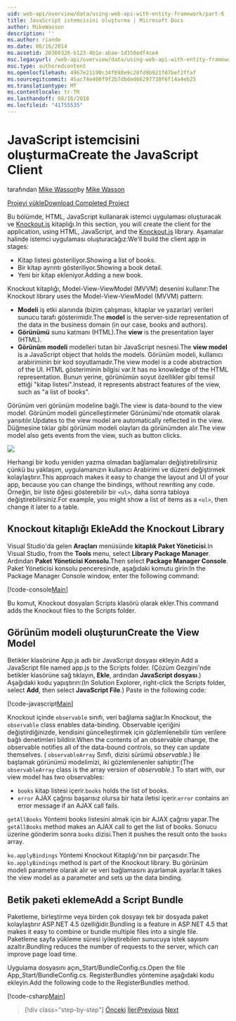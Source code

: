```yaml
---
uid: web-api/overview/data/using-web-api-with-entity-framework/part-6
title: JavaScript istemcisini oluşturma | Microsoft Docs
author: MikeWasson
description: ''
ms.author: riande
ms.date: 06/16/2014
ms.assetid: 20360326-b123-4b1e-abae-1d350edf4ce4
msc.legacyurl: /web-api/overview/data/using-web-api-with-entity-framework/part-6
msc.type: authoredcontent
ms.openlocfilehash: 4967e21190c34f698e9c28fd9b921f07bef2ffaf
ms.sourcegitcommit: 45ac74e400f9f2b7dbded66297730f6f14a4eb25
ms.translationtype: MT
ms.contentlocale: tr-TR
ms.lasthandoff: 08/16/2018
ms.locfileid: "41755535"
---
```

<a name="create-the-javascript-client"></a><span data-ttu-id="16efa-102">JavaScript istemcisini oluşturma</span><span class="sxs-lookup"><span data-stu-id="16efa-102">Create the JavaScript Client</span></span>
====================
<span data-ttu-id="16efa-103">tarafından [Mike Wasson](https://github.com/MikeWasson)</span><span class="sxs-lookup"><span data-stu-id="16efa-103">by [Mike Wasson](https://github.com/MikeWasson)</span></span>

[<span data-ttu-id="16efa-104">Projeyi yükle</span><span class="sxs-lookup"><span data-stu-id="16efa-104">Download Completed Project</span></span>](https://github.com/MikeWasson/BookService)

<span data-ttu-id="16efa-105">Bu bölümde, HTML, JavaScript kullanarak istemci uygulaması oluşturacak ve [Knockout.js](http://knockoutjs.com/) kitaplığı.</span><span class="sxs-lookup"><span data-stu-id="16efa-105">In this section, you will create the client for the application, using HTML, JavaScript, and the [Knockout.js](http://knockoutjs.com/) library.</span></span> <span data-ttu-id="16efa-106">Aşamalar halinde istemci uygulaması oluşturacağız:</span><span class="sxs-lookup"><span data-stu-id="16efa-106">We'll build the client app in stages:</span></span>

- <span data-ttu-id="16efa-107">Kitap listesi gösteriliyor.</span><span class="sxs-lookup"><span data-stu-id="16efa-107">Showing a list of books.</span></span>
- <span data-ttu-id="16efa-108">Bir kitap ayrıntı gösteriliyor.</span><span class="sxs-lookup"><span data-stu-id="16efa-108">Showing a book detail.</span></span>
- <span data-ttu-id="16efa-109">Yeni bir kitap ekleniyor.</span><span class="sxs-lookup"><span data-stu-id="16efa-109">Adding a new book.</span></span>

<span data-ttu-id="16efa-110">Knockout kitaplığı, Model-View-ViewModel (MVVM) desenini kullanır:</span><span class="sxs-lookup"><span data-stu-id="16efa-110">The Knockout library uses the Model-View-ViewModel (MVVM) pattern:</span></span>

- <span data-ttu-id="16efa-111">**Modeli** iş etki alanında (bizim çalışması, kitaplar ve yazarlar) verileri sunucu tarafı gösterimidir.</span><span class="sxs-lookup"><span data-stu-id="16efa-111">The **model** is the server-side representation of the data in the business domain (in our case, books and authors).</span></span>
- <span data-ttu-id="16efa-112">**Görünümü** sunu katmanı (HTML).</span><span class="sxs-lookup"><span data-stu-id="16efa-112">The **view** is the presentation layer (HTML).</span></span>
- <span data-ttu-id="16efa-113">**Görünüm modeli** modelleri tutan bir JavaScript nesnesi.</span><span class="sxs-lookup"><span data-stu-id="16efa-113">The **view model** is a JavaScript object that holds the models.</span></span> <span data-ttu-id="16efa-114">Görünüm modeli, kullanıcı arabiriminin bir kod soyutlamadır.</span><span class="sxs-lookup"><span data-stu-id="16efa-114">The view model is a code abstraction of the UI.</span></span> <span data-ttu-id="16efa-115">HTML gösteriminin bilgisi var.</span><span class="sxs-lookup"><span data-stu-id="16efa-115">It has no knowledge of the HTML representation.</span></span> <span data-ttu-id="16efa-116">Bunun yerine, görünümün soyut özellikler gibi temsil ettiği &quot;kitap listesi&quot;.</span><span class="sxs-lookup"><span data-stu-id="16efa-116">Instead, it represents abstract features of the view, such as &quot;a list of books&quot;.</span></span>

<span data-ttu-id="16efa-117">Görünüm veri görünüm modeline bağlı.</span><span class="sxs-lookup"><span data-stu-id="16efa-117">The view is data-bound to the view model.</span></span> <span data-ttu-id="16efa-118">Görünüm modeli güncelleştirmeler Görünümü'nde otomatik olarak yansıtılır.</span><span class="sxs-lookup"><span data-stu-id="16efa-118">Updates to the view model are automatically reflected in the view.</span></span> <span data-ttu-id="16efa-119">Düğmesine tıklar gibi görünüm modeli olayları da görünümden alır.</span><span class="sxs-lookup"><span data-stu-id="16efa-119">The view model also gets events from the view, such as button clicks.</span></span>

![](part-6/_static/image1.png)

<span data-ttu-id="16efa-120">Herhangi bir kodu yeniden yazma olmadan bağlamaları değiştirebilirsiniz çünkü bu yaklaşım, uygulamanızın kullanıcı Arabirimi ve düzeni değiştirmek kolaylaştırır.</span><span class="sxs-lookup"><span data-stu-id="16efa-120">This approach makes it easy to change the layout and UI of your app, because you can change the bindings, without rewriting any code.</span></span> <span data-ttu-id="16efa-121">Örneğin, bir liste öğesi gösterebilir bir `<ul>`, daha sonra tabloya değiştirebilirsiniz.</span><span class="sxs-lookup"><span data-stu-id="16efa-121">For example, you might show a list of items as a `<ul>`, then change it later to a table.</span></span>

## <a name="add-the-knockout-library"></a><span data-ttu-id="16efa-122">Knockout kitaplığı Ekle</span><span class="sxs-lookup"><span data-stu-id="16efa-122">Add the Knockout Library</span></span>

<span data-ttu-id="16efa-123">Visual Studio'da gelen **Araçları** menüsünde **kitaplık Paket Yöneticisi**.</span><span class="sxs-lookup"><span data-stu-id="16efa-123">In Visual Studio, from the **Tools** menu, select **Library Package Manager**.</span></span> <span data-ttu-id="16efa-124">Ardından **Paket Yöneticisi Konsolu**.</span><span class="sxs-lookup"><span data-stu-id="16efa-124">Then select **Package Manager Console**.</span></span> <span data-ttu-id="16efa-125">Paket Yöneticisi konsolu penceresinde, aşağıdaki komutu girin:</span><span class="sxs-lookup"><span data-stu-id="16efa-125">In the Package Manager Console window, enter the following command:</span></span>

[!code-console[Main](part-6/samples/sample1.cmd)]

<span data-ttu-id="16efa-126">Bu komut, Knockout dosyaları Scripts klasörü olarak ekler.</span><span class="sxs-lookup"><span data-stu-id="16efa-126">This command adds the Knockout files to the Scripts folder.</span></span>

## <a name="create-the-view-model"></a><span data-ttu-id="16efa-127">Görünüm modeli oluşturun</span><span class="sxs-lookup"><span data-stu-id="16efa-127">Create the View Model</span></span>

<span data-ttu-id="16efa-128">Betikler klasörüne App.js adlı bir JavaScript dosyası ekleyin.</span><span class="sxs-lookup"><span data-stu-id="16efa-128">Add a JavaScript file named app.js to the Scripts folder.</span></span> <span data-ttu-id="16efa-129">(Çözüm Gezgini'nde betikler klasörüne sağ tıklayın, **Ekle**, ardından **JavaScript dosyası**.) Aşağıdaki kodu yapıştırın:</span><span class="sxs-lookup"><span data-stu-id="16efa-129">(In Solution Explorer, right-click the Scripts folder, select **Add**, then select **JavaScript File**.) Paste in the following code:</span></span>

[!code-javascript[Main](part-6/samples/sample2.js)]

<span data-ttu-id="16efa-130">Knockout içinde `observable` sınıfı, veri bağlama sağlar.</span><span class="sxs-lookup"><span data-stu-id="16efa-130">In Knockout, the `observable` class enables data-binding.</span></span> <span data-ttu-id="16efa-131">Observable içeriğini değiştirdiğinizde, kendisini güncelleştirmek için gözlemlenebilir tüm verilere bağlı denetimleri bildirir.</span><span class="sxs-lookup"><span data-stu-id="16efa-131">When the contents of an observable change, the observable notifies all of the data-bound controls, so they can update themselves.</span></span> <span data-ttu-id="16efa-132">( `observableArray` Sınıfı, dizisi sürümü *observable*.) İle başlamak görünümü modelimizi, iki gözlemlenenler sahiptir:</span><span class="sxs-lookup"><span data-stu-id="16efa-132">(The `observableArray` class is the array version of *observable*.) To start with, our view model has two observables:</span></span>

- <span data-ttu-id="16efa-133">`books` kitap listesi içerir.</span><span class="sxs-lookup"><span data-stu-id="16efa-133">`books` holds the list of books.</span></span>
- <span data-ttu-id="16efa-134">`error` AJAX çağrısı başarısız olursa bir hata iletisi içerir.</span><span class="sxs-lookup"><span data-stu-id="16efa-134">`error` contains an error message if an AJAX call fails.</span></span>

<span data-ttu-id="16efa-135">`getAllBooks` Yöntemi books listesini almak için bir AJAX çağrısı yapar.</span><span class="sxs-lookup"><span data-stu-id="16efa-135">The `getAllBooks` method makes an AJAX call to get the list of books.</span></span> <span data-ttu-id="16efa-136">Sonucu üzerine gönderim sonra `books` dizisi.</span><span class="sxs-lookup"><span data-stu-id="16efa-136">Then it pushes the result onto the `books` array.</span></span>

<span data-ttu-id="16efa-137">`ko.applyBindings` Yöntemi Knockout Kitaplığı'nın bir parçasıdır.</span><span class="sxs-lookup"><span data-stu-id="16efa-137">The `ko.applyBindings` method is part of the Knockout library.</span></span> <span data-ttu-id="16efa-138">Bu görünüm modeli parametre olarak alır ve veri bağlamasını ayarlamak ayarlar.</span><span class="sxs-lookup"><span data-stu-id="16efa-138">It takes the view model as a parameter and sets up the data binding.</span></span>

## <a name="add-a-script-bundle"></a><span data-ttu-id="16efa-139">Betik paketi ekleme</span><span class="sxs-lookup"><span data-stu-id="16efa-139">Add a Script Bundle</span></span>

<span data-ttu-id="16efa-140">Paketleme, birleştirme veya birden çok dosyayı tek bir dosyada paket kolaylaştırır ASP.NET 4.5 özelliğidir.</span><span class="sxs-lookup"><span data-stu-id="16efa-140">Bundling is a feature in ASP.NET 4.5 that makes it easy to combine or bundle multiple files into a single file.</span></span> <span data-ttu-id="16efa-141">Paketleme sayfa yükleme süresi iyileştirebilen sunucuya istek sayısını azaltır.</span><span class="sxs-lookup"><span data-stu-id="16efa-141">Bundling reduces the number of requests to the server, which can improve page load time.</span></span>

<span data-ttu-id="16efa-142">Uygulama dosyasını açın\_Start/BundleConfig.cs.</span><span class="sxs-lookup"><span data-stu-id="16efa-142">Open the file App\_Start/BundleConfig.cs.</span></span> <span data-ttu-id="16efa-143">RegisterBundles yöntemine aşağıdaki kodu ekleyin.</span><span class="sxs-lookup"><span data-stu-id="16efa-143">Add the following code to the RegisterBundles method.</span></span>

[!code-csharp[Main](part-6/samples/sample3.cs)]

> [!div class="step-by-step"]
> <span data-ttu-id="16efa-144">[Önceki](part-5.md)
> [İleri](part-7.md)</span><span class="sxs-lookup"><span data-stu-id="16efa-144">[Previous](part-5.md)
[Next](part-7.md)</span></span>
